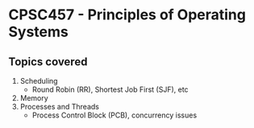 # CPSC457 - Principles of Operating Systems

## **Topics covered**

1. Scheduling
   - Round Robin (RR), Shortest Job First (SJF), etc
2. Memory
3. Processes and Threads 
   - Process Control Block (PCB), concurrency issues
   
